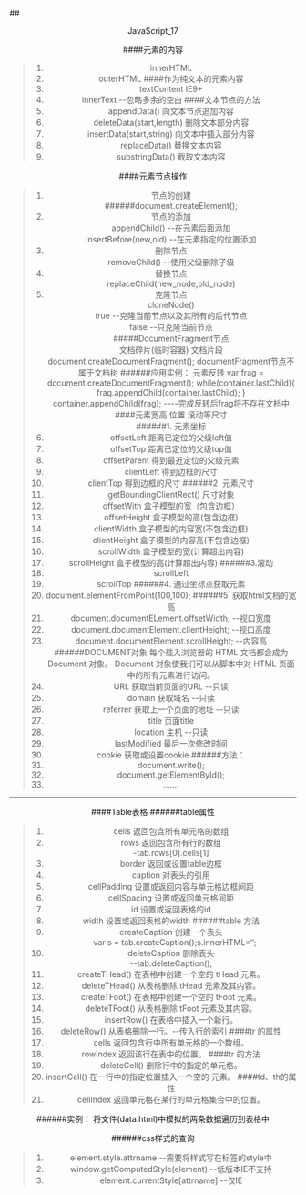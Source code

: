 ##<center>JavaScript_17

####元素的内容
>1. innerHTML
>1. outerHTML
####作为纯文本的元素内容
>1. textContent   IE9+
>2. innerText  --忽略多余的空白
####文本节点的方法
>1. appendData()  向文本节点追加内容
>2. deleteData(start,length)   删除文本部分内容
>3. insertData(start,string)    向文本中插入部分内容
>4. replaceData()      替换文本内容
>5. substringData()   截取文本内容

####元素节点操作
>1. 节点的创建	
	######document.createElement();
>2. 节点的添加<br>
	appendChild()  --在元素后面添加<br>
	insertBefore(new,old) --在元素指定的位置添加<br>
>3. 删除节点<br>
	removeChild()   --使用父级删除子级<br>
>4. 替换节点<br>
	replaceChild(new_node,old_node)  <br>
>5. 克隆节点<br>
	cloneNode()<br>
	true  --克隆当前节点以及其所有的后代节点<br>
	false --只克隆当前节点<br>
#####DocumentFragment节点<br>
    文档碎片(临时容器)  文档片段
	document.createDocumentFragment();
	documentFragment节点不属于文档树
######应用实例： 元素反转
	var frag = document.createDocumentFragment();
	while(container.lastChild){
	frag.appendChild(container.lastChild);
	}
	container.appendChild(frag);
	----完成反转后frag将不存在文档中
####元素宽高 位置 滚动等尺寸	
######1. 元素坐标
>1. offsetLeft   距离已定位的父级left值
>1. offsetTop     距离已定位的父级top值
>1. offsetParent  得到最近定位的父级元素
>1. clientLeft    得到边框的尺寸
>1. clientTop     得到边框的尺寸
######2. 元素尺寸
>1. getBoundingClientRect()  尺寸对象
>1. offsetWith       盒子模型的宽（包含边框）
>1. offsetHeight     盒子模型的高(包含边框)
>1. clientWidth      盒子模型的内容宽(不包含边框)
>1. clientHeight     盒子模型的内容高(不包含边框)
>1. scrollWidth      盒子模型的宽(计算超出内容)
>1. scrollHeight     盒子模型的高(计算超出内容)
######3.滚动
>1. scrollLeft
>1. scrollTop
######4. 通过坐标点获取元素
>1. document.elementFromPoint(100,100); 
######5. 获取html文档的宽高
>1. document.documentELement.offsetWidth;  --视口宽度
>1. document.documentElement.clientHeight; --视口高度
>1. document.documentElement.scrollHeight; --内容高
######DOCUMENT对象
	每个载入浏览器的 HTML 文档都会成为 Document 对象。
	Document 对象使我们可以从脚本中对 HTML 页面中的所有元素进行访问。   
>1. URL     获取当前页面的URL  --只读
>2. domain  获取域名            --只读
>3. referrer 获取上一个页面的地址 --只读
>4. title   页面title
>5. location      主机			--只读
>6. lastModified  最后一次修改时间  
>7. cookie   获取或设置cookie
######方法：
>1. document.write();
>2. document.getElementById();
>3. .......

<hr>

####Table表格
######table属性
>1. cells 返回包含所有单元格的数组
>2. rows  返回包含所有行的数组<br>
	-tab.rows[0].cells[1] 
>3. border 	返回或设置table边框
>4. caption 	对表头的引用
>5. cellPadding 设置或返回内容与单元格边框间距
>6. cellSpacing 设置或返回单元格间距
>7. id 		 设置或返回表格的id
>8. width 		 设置或返回表格的width
######table 方法
>1. createCaption   创建一个表头<br>
    --var s =  tab.createCaption();s.innerHTML=‘’;
>2. deleteCaption   删除表头<br>
	--tab.deleteCaption();
>3. createTHead()	在表格中创建一个空的 tHead 元素。
>4. deleteTHead()	从表格删除 tHead 元素及其内容。
>5. createTFoot()	在表格中创建一个空的 tFoot 元素。
>6. deleteTFoot()	从表格删除 tFoot 元素及其内容。
>7. insertRow()	在表格中插入一个新行。
>8. deleteRow()	从表格删除一行。--传入行的索引
####tr 的属性
>1. cells	返回包含行中所有单元格的一个数组。
>2. rowIndex	返回该行在表中的位置。
####tr 的方法
>1. deleteCell()	删除行中的指定的单元格。
>2. insertCell()	在一行中的指定位置插入一个空的 <td> 元素。
####td、th的属性
>1. cellIndex	返回单元格在某行的单元格集合中的位置。

######实例：
	将文件(data.html)中模拟的两条数据遍历到表格中

######css样式的查询
>1. element.style.attrname   --需要将样式写在标签的style中
>2. window.getComputedStyle(element)  --低版本IE不支持
>3. element.currentStyle[attrname]     --仅IE